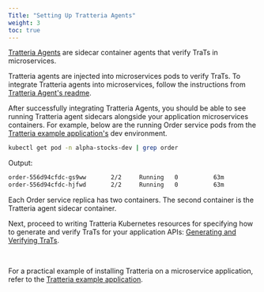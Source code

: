 ```yaml
---
Title: "Setting Up Tratteria Agents"
weight: 3
toc: true
---
```


[Tratteria Agents](https://github.com/tratteria/tratteria-agent) are sidecar container agents that verify TraTs in microservices.

Tratteria agents are injected into microservices pods to verify TraTs. To integrate Tratteria agents into microservices, follow the instructions from [Tratteria Agent's readme](https://github.com/tratteria/tratteria-agent/blob/main/README.md).

After successfully integrating Tratteria Agents, you should be able to see running Tratteria agent sidecars alongside your application microservices containers. For example, below are the running Order service pods from the [Tratteria example application's](https://github.com/tratteria/example-application) dev environment.

```bash
kubectl get pod -n alpha-stocks-dev | grep order
```

Output:

```bash
order-556d94cfdc-gs9ww       2/2     Running   0          63m
order-556d94cfdc-hjfwd       2/2     Running   0          63m
```

Each Order service replica has two containers. The second container is the Tratteria agent sidecar container.

Next, proceed to writing Tratteria Kubernetes resources for specifying how to generate and verify TraTs for your application APIs: [Generating and Verifying TraTs](/docs/generating-and-verifying-trats).

<br>

For a practical example of installing Tratteria on a microservice application, refer to the [Tratteria example application](https://github.com/tratteria/example-application).